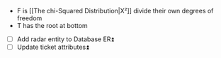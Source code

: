 - F is [[The chi-Squared Distribution|X²]] divide their own degrees of freedom
- T has the root at bottom
- [ ]  Add radar entity to Database ER⏫
- [ ] Update ticket attributes⏫ 
